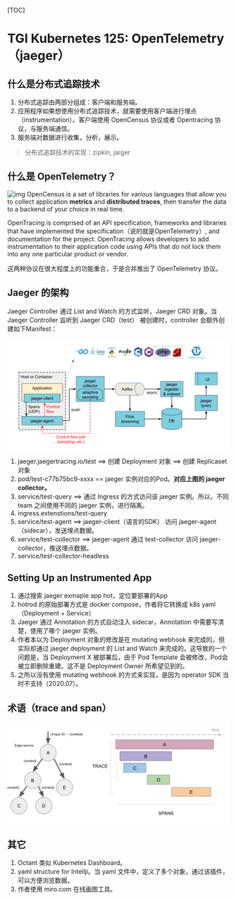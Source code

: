[TOC]

# TGI Kubernetes 125: OpenTelemetry （jaeger）



## 什么是分布式追踪技术

1. 分布式追踪由两部分组成：客户端和服务端。
2. 应用程序如果想使用分布式追踪技术，就需要使用客户端进行埋点（instrumentation）。客户端使用 OpenCensus 协议或者 Opentracing 协议，与服务端通信。
3. 服务端对数据进行收集，分析，展示。

> 分布式追踪技术的实现：zipkin, jarger

## 什么是 OpenTelemetry？

![img](https://opencensus.io/img/logo-sm.svg) OpenCensus is a set of libraries for various languages that allow you to collect application **metrics** and **distributed traces**, then transfer the data to a backend of your choice in real time. 

OpenTracing is comprised of an API specification, frameworks and libraries that have implemented the specification（说的就是OpenTelemetry）, and documentation for the project. OpenTracing allows developers to add instrumentation to their application code using APIs that do not lock them into any one particular product or vendor.

这两种协议在很大程度上的功能重合，于是合并推出了 OpenTelemetry 协议。

## Jaeger 的架构

Jaeger Controller 通过 List and Watch 的方式监听，Jaeger CRD 对象。当 Jaeger Controller 监听到 Jaeger CRD（test） 被创建时，controller 会额外创建如下Manifest：

![image-20210606161616002](https://raw.githubusercontent.com/yandongxiao/typera/main/img/image-20210606161616002.png)

1. jaeger.jaegertracing.io/test  ==> 创建 Deployment 对象  ==> 创建 Replicaset 对象
2. pod/test-c77b75bc9-xxxx ==  jaeger 实例对应的Pod。**对应上图的 jaeger collector。**
3. service/test-query   ==> 通过 Ingress 的方式访问该 jaeger 实例。所以，不同 team 之间使用不同的 jaeger 实例，进行隔离。
4. ingress.extenstions/test-query
5. service/test-agent ==> jaeger-client（语言的SDK） 访问 jaeger-agent （sidecar），发送埋点数据。
6. service/test-collector   ==> jaeger-agent 通过 test-collector 访问 jaeger-collector，推送埋点数据。
7. service/test-collector-headless

## Setting Up an Instrumented App

1. 通过搜索 jaeger exmaple app hot，定位要部署的App
2. hotrod 的原始部署方式是 docker compose，作者将它转换成 k8s yaml （Deployment + Service）
3. Jaeger 通过 Annotation 的方式自动注入 sidecar，Annotation 中需要写清楚，使用了哪个 jaeger 实例。
4. 作者本以为 Deployment 对象的修改是在 mutating webhook 来完成的，但实际却通过 jaeger deployment 的 List and Watch 来完成的。这导致的一个问题是，当 Deployment X 被部署后，由于 Pod Template 会被修改，Pod会被立即删除重建。这不是 Deployment Owner 所希望见到的。
5. 之所以没有使用 mutating webhook 的方式来实现，是因为 operator SDK 当时不支持（2020.07）。

## 术语（trace and span）

![image-20210606164510305](https://raw.githubusercontent.com/yandongxiao/typera/main/img/image-20210606164510305.png)

## 其它

1. Octant 类似 Kubernetes Dashboard。
2. yaml structure for Intellji。当 yaml 文件中，定义了多个对象，通过该插件，可以方便浏览数据。
3. 作者使用 miro.com 在线画图工具。
